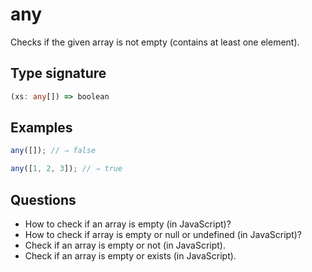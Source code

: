 # any

Checks if the given array is not empty (contains at least one element).

## Type signature

<!-- prettier-ignore-start -->
```typescript
(xs: any[]) => boolean
```
<!-- prettier-ignore-end -->

## Examples
<!-- prettier-ignore-start -->
```javascript
any([]); // ⇒ false
```

```javascript
any([1, 2, 3]); // ⇒ true
```
<!-- prettier-ignore-end -->

## Questions

- How to check if an array is empty (in JavaScript)?
- How to check if array is empty or null or undefined (in JavaScript)?
- Check if an array is empty or not (in JavaScript).
- Check if an array is empty or exists (in JavaScript).

